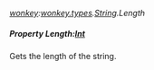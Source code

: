 _[wonkey](../../modules/wonkey/wonkey-module.md):[wonkey.types](../../modules/wonkey/wonkey-types.md).[String](../../modules/wonkey/wonkey-types-string.md).Length_
##### Property Length:[Int](../../modules/wonkey/wonkey-types-int.md)
Gets the length of the string.
